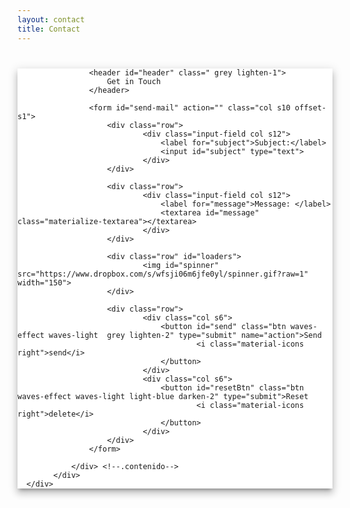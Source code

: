 ```yaml
---
layout: contact
title: Contact
---
```

<head>
  <link rel="stylesheet" href="https://cdnjs.cloudflare.com/ajax/libs/materialize/1.0.0/css/materialize.min.css">
  <meta name="viewport" content="width=device-width, initial-scale=1.0"/>
</head>

<style>
  #email {
    background-color: white;
    margin-top: 40px;
    -webkit-box-shadow: 0 8px 10px 1px rgba(0,0,0,0.14), 0 3px 14px 2px rgba(0,0,0,0.12), 0 5px 5px -3px rgba(0,0,0,0.3);
    box-shadow: 0 8px 10px 1px rgba(0,0,0,0.14), 0 3px 14px 2px rgba(0,0,0,0.12), 0 5px 5px -3px rgba(0,0,0,0.3);
  }
  #email::after {
      clear: both;
      display: block;
      content: '';
  }
  header {
      padding: 10px;
      text-align: center;
      color: black;
      font-size: 22px;
  }
  form {
      margin: 30px 0;
  }
  #loaders {
      text-align: center;
  }
  #loaders img {
      width: 150px;
      margin: 0 auto;
      /* display: none; */
  }
  #resetBtn {
      float: right;
  }

  #spinner {
      display: none;
  }
</style>

<div class="container">
        <div class="row">
            <div class="col s8 offset-s2">
                <div id="email" class="m2">
                    
                    <header id="header" class=" grey lighten-1">
                        Get in Touch
                    </header>

                    <form id="send-mail" action="" class="col s10 offset-s1">
                        <div class="row">
                                <div class="input-field col s12">
                                    <label for="subject">Subject:</label>
                                    <input id="subject" type="text">
                                </div>
                        </div>

                        <div class="row">
                                <div class="input-field col s12">
                                    <label for="message">Message: </label>
                                    <textarea id="message" class="materialize-textarea"></textarea>
                                </div>
                        </div>
                            
                        <div class="row" id="loaders">
                                <img id="spinner" src="https://www.dropbox.com/s/wfsji06m6jfe0yl/spinner.gif?raw=1" width="150">
                        </div>
                            
                        <div class="row">
                                <div class="col s6">
                                    <button id="send" class="btn waves-effect waves-light  grey lighten-2" type="submit" name="action">Send
                                            <i class="material-icons right">send</i>
                                    </button>
                                </div>
                                <div class="col s6">
                                    <button id="resetBtn" class="btn waves-effect waves-light light-blue darken-2" type="submit">Reset
                                            <i class="material-icons right">delete</i>
                                    </button>
                                </div>
                        </div>
                    </form> 
                    
                </div> <!--.contenido-->
            </div>
      </div>
</div>
<script type="text/javascript" src="https://code.jquery.com/jquery-3.2.1.min.js"></script>
<script src="https://cdnjs.cloudflare.com/ajax/libs/materialize/1.0.0/js/materialize.min.js"></script>
<script>
  /////////////////////////////Variables//////////////////////////////

  const subject = document.getElementById('subject');
  const message = document.getElementById('message');
  const sendBtn = document.getElementById('send');
  const form = document.getElementById('send-mail');
  const resetBtn = document.getElementById('resetBtn');

  //////////////////////////Event Listeners///////////////////////////

  (function eventListeners(){

      //Beginning of the application and disables the button.
      document.addEventListener('DOMContentLoaded', startApp);

      //Form camps 
      subject.addEventListener('blur', validateData);
      message.addEventListener('blur', validateData);

      //Submit button or submit action.
      sendBtn.addEventListener('click', sendEmail);
      //send.addEventListener('submit', sendEmail);

      //Reset button or submit action.
      resetBtn.addEventListener('click', resetForm);

  })();


  ///////////////////////Function////////////////////////////////////////

  function startApp(){

      // disables the send.
      sendBtn.disabled = true;
  }

  //Checks if something is written. 

  function validateData(){

    //Validates the text.
    validateLength(this);
     
    let errors = document.querySelectorAll('.error');

    if(subject.value !== '' && message.value!==''){
        if(errors.length === 0){
            sendBtn.disabled = false;
        } 
    }else{
        sendBtn.disabled = true;
    }  
    
    }
 
    //When reset button is clicked.
    function resetForm(e){
        e.preventDefault();
        form.reset();
    }

    //When send button is clicked.

    function sendEmail(e){
     e.preventDefault();
     const spinnerGif = document.querySelector('#spinner');
     spinnerGif.style.display = 'block';

     const sent = document.createElement('img');
     sent.src = 'https://www.dropbox.com/s/0g5h91zyozcbenc/mail.gif?raw=1';
     sent.style.display = 'block';
      var link = `mailto:${'george.cc.platt@gmail.com'}&subject=${escape(subject.value)}&body=${escape(message.value)}`;

     // timer for the spinner and mail.
     setTimeout(function(){
       spinnerGif.style.display = 'none';
       document.querySelector('#loaders').appendChild(sent);   
       setTimeout(function(){
          sent.remove();
          form.reset();
          sendBtn.disabled = true;
          window.location.href = link;
       },1500);
     },3000);
    }

    //Check the lenght in the form inputs.
    function  validateLength(campo){
        
        if(campo.value.length > 0){
            campo.style.borderBottomColor = 'green';
            campo.classList.remove('error');
        }else{
            campo.style.borderBottomColor = 'red';
            campo.classList.add('error');
        }

    }

    function validateEmail(campo){
        const message = campo.value;
        if(message.indexOf('@') !==-1){
            campo.style.borderBottomColor = 'green';
            campo.classList.remove('error');
        }else{
            campo.style.borderBottomColor = 'red';
            campo.classList.add('error');
        }
    }
</script>  
    
    
